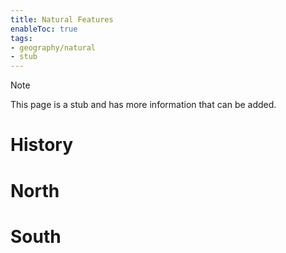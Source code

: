 ```yaml
---
title: Natural Features
enableToc: true
tags:
- geography/natural
- stub
---
```


> [!note]
> This page is a stub and has more information that can be added.


# History

# North

# South
